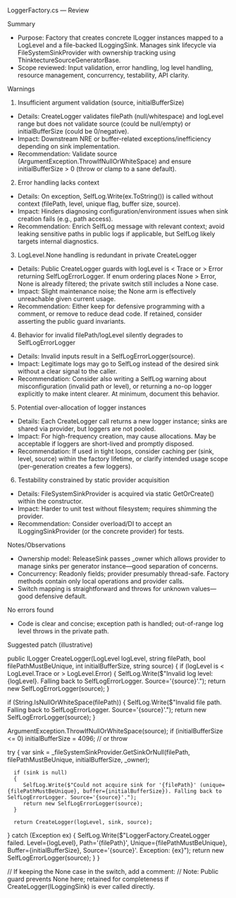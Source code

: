LoggerFactory.cs — Review

Summary
- Purpose: Factory that creates concrete ILogger instances mapped to a LogLevel and a file-backed ILoggingSink. Manages sink lifecycle via FileSystemSinkProvider with ownership tracking using ThinktectureSourceGeneratorBase.
- Scope reviewed: Input validation, error handling, log level handling, resource management, concurrency, testability, API clarity.

Warnings
1) Insufficient argument validation (source, initialBufferSize)
- Details: CreateLogger validates filePath (null/whitespace) and logLevel range but does not validate source (could be null/empty) or initialBufferSize (could be 0/negative).
- Impact: Downstream NRE or buffer-related exceptions/inefficiency depending on sink implementation.
- Recommendation: Validate source (ArgumentException.ThrowIfNullOrWhiteSpace) and ensure initialBufferSize > 0 (throw or clamp to a sane default).

2) Error handling lacks context
- Details: On exception, SelfLog.Write(ex.ToString()) is called without context (filePath, level, unique flag, buffer size, source).
- Impact: Hinders diagnosing configuration/environment issues when sink creation fails (e.g., path access).
- Recommendation: Enrich SelfLog message with relevant context; avoid leaking sensitive paths in public logs if applicable, but SelfLog likely targets internal diagnostics.

3) LogLevel.None handling is redundant in private CreateLogger
- Details: Public CreateLogger guards with logLevel is < Trace or > Error returning SelfLogErrorLogger. If enum ordering places None > Error, None is already filtered; the private switch still includes a None case.
- Impact: Slight maintenance noise; the None arm is effectively unreachable given current usage.
- Recommendation: Either keep for defensive programming with a comment, or remove to reduce dead code. If retained, consider asserting the public guard invariants.

4) Behavior for invalid filePath/logLevel silently degrades to SelfLogErrorLogger
- Details: Invalid inputs result in a SelfLogErrorLogger(source).
- Impact: Legitimate logs may go to SelfLog instead of the desired sink without a clear signal to the caller.
- Recommendation: Consider also writing a SelfLog warning about misconfiguration (invalid path or level), or returning a no-op logger explicitly to make intent clearer. At minimum, document this behavior.

5) Potential over-allocation of logger instances
- Details: Each CreateLogger call returns a new logger instance; sinks are shared via provider, but loggers are not pooled.
- Impact: For high-frequency creation, may cause allocations. May be acceptable if loggers are short-lived and promptly disposed.
- Recommendation: If used in tight loops, consider caching per (sink, level, source) within the factory lifetime, or clarify intended usage scope (per-generation creates a few loggers).

6) Testability constrained by static provider acquisition
- Details: FileSystemSinkProvider is acquired via static GetOrCreate() within the constructor.
- Impact: Harder to unit test without filesystem; requires shimming the provider.
- Recommendation: Consider overload/DI to accept an ILoggingSinkProvider (or the concrete provider) for tests.

Notes/Observations
- Ownership model: ReleaseSink passes _owner which allows provider to manage sinks per generator instance—good separation of concerns.
- Concurrency: Readonly fields; provider presumably thread-safe. Factory methods contain only local operations and provider calls.
- Switch mapping is straightforward and throws for unknown values—good defensive default.

No errors found
- Code is clear and concise; exception path is handled; out-of-range log level throws in the private path.

Suggested patch (illustrative)

public ILogger CreateLogger(LogLevel logLevel, string filePath, bool filePathMustBeUnique, int initialBufferSize, string source)
{
   if (logLevel is < LogLevel.Trace or > LogLevel.Error)
   {
      SelfLog.Write($"Invalid log level: {logLevel}. Falling back to SelfLogErrorLogger. Source='{source}'.");
      return new SelfLogErrorLogger(source);
   }

   if (String.IsNullOrWhiteSpace(filePath))
   {
      SelfLog.Write($"Invalid file path. Falling back to SelfLogErrorLogger. Source='{source}'.");
      return new SelfLogErrorLogger(source);
   }

   ArgumentException.ThrowIfNullOrWhiteSpace(source);
   if (initialBufferSize <= 0)
      initialBufferSize = 4096; // or throw

   try
   {
      var sink = _fileSystemSinkProvider.GetSinkOrNull(filePath, filePathMustBeUnique, initialBufferSize, _owner);

      if (sink is null)
      {
         SelfLog.Write($"Could not acquire sink for '{filePath}' (unique={filePathMustBeUnique}, buffer={initialBufferSize}). Falling back to SelfLogErrorLogger. Source='{source}'.");
         return new SelfLogErrorLogger(source);
      }

      return CreateLogger(logLevel, sink, source);
   }
   catch (Exception ex)
   {
      SelfLog.Write($"LoggerFactory.CreateLogger failed. Level={logLevel}, Path='{filePath}', Unique={filePathMustBeUnique}, Buffer={initialBufferSize}, Source='{source}'. Exception: {ex}");
      return new SelfLogErrorLogger(source);
   }
}

// If keeping the None case in the switch, add a comment:
// Note: Public guard prevents None here; retained for completeness if CreateLogger(ILoggingSink) is ever called directly.
